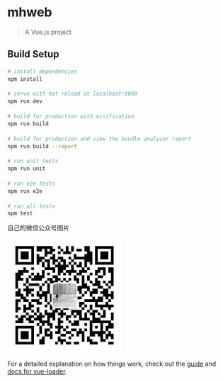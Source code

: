 # mhweb

> A Vue.js project

## Build Setup

``` bash
# install dependencies
npm install

# serve with hot reload at localhost:8080
npm run dev

# build for production with minification
npm run build

# build for production and view the bundle analyzer report
npm run build --report

# run unit tests
npm run unit

# run e2e tests
npm run e2e

# run all tests
npm test
```



自己的微信公众号图片

![image](https://github.com/18792647864/mhweb/blob/master/%E4%B8%AA%E4%BA%BA%E5%BE%AE%E4%BF%A1%E5%85%AC%E4%BC%97%E5%8F%B7.jpg)





For a detailed explanation on how things work, check out the [guide](http://vuejs-templates.github.io/webpack/) and [docs for vue-loader](http://vuejs.github.io/vue-loader).
